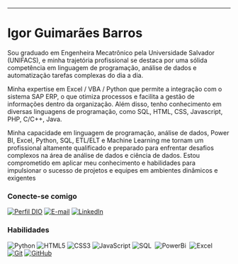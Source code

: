 
---

# Igor Guimarães Barros
Sou graduado em Engenheira Mecatrônico pela Universidade Salvador (UNIFACS), e minha trajetória profissional se destaca por uma sólida competência em linguagem de programação, análise de dados e automatização tarefas complexas do dia a dia.

Minha expertise em Excel / VBA / Python que permite a integração com o sistema SAP ERP, o que otimiza processos e facilita a gestão de informações dentro da organização. Além disso, tenho conhecimento em diversas linguagens de programação, como SQL, HTML, CSS, Javascript, PHP, C/C++, Java.

Minha capacidade em linguagem de programação, análise de dados, Power BI, Excel, Python, SQL, ETL/ELT e Machine Learning me tornam um profissional altamente qualificado e preparado para enfrentar desafios complexos na área de análise de dados e ciência de dados. Estou comprometido em aplicar meu conhecimento e habilidades para impulsionar o sucesso de projetos e equipes em ambientes dinâmicos e exigentes

### Conecte-se comigo
[![Perfil DIO](https://img.shields.io/badge/-Meu%20Perfil%20na%20DIO-30A3DC?style=for-the-badge)](https://web.dio.me/users/IgorGBarros/)
[![E-mail](https://img.shields.io/badge/-Email-000?style=for-the-badge&logo=microsoft-outlook&logoColor=E94D5F)](mailto:igorguimaraesbarros.com)
[![LinkedIn](https://img.shields.io/badge/-LinkedIn-000?style=for-the-badge&logo=linkedin&logoColor=30A3DC)](https://www.linkedin.com/in/igor-guimarães-barros/)


### Habilidades
![Python](https://img.shields.io/badge/Python-000?style=for-the-badge&logo=python)
![HTML5](https://img.shields.io/badge/HTML-000?style=for-the-badge&logo=html5&logoColor=30A3DC)
![CSS3](https://img.shields.io/badge/CSS3-000?style=for-the-badge&logo=css3&logoColor=E94D5F)
![JavaScript](https://img.shields.io/badge/JavaScript-000?style=for-the-badge&logo=javascript&logoColor=30A3DC)
![SQL](https://img.shields.io/badge/-SQL-0D1117?style=for-the-badge&logo=mysql&labelColor=0D1117&textColor=0D1117)&nbsp;
![PowerBi](https://img.shields.io/badge/-PowerBi-0D1117?style=for-the-badge&logo=powerbi&labelColor=0D1117&textColor=0D1117)&nbsp;
![Excel](https://img.shields.io/badge/-Excel-0D1117?style=for-the-badge&logo=microsoftexcel&labelColor=0D1117&textColor=0D1117)&nbsp;
[![Git](https://img.shields.io/badge/Git-000?style=for-the-badge&logo=git&logoColor=E94D5F)](https://git-scm.com/doc) 
[![GitHub](https://img.shields.io/badge/GitHub-000?style=for-the-badge&logo=github&logoColor=30A3DC)](https://docs.github.com/)




